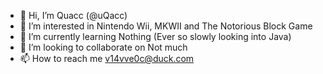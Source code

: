 - 👋 Hi, I’m Quacc (@uQacc)
- 👀 I’m interested in Nintendo Wii, MKWII and The Notorious Block Game
- 🌱 I’m currently learning Nothing (Ever so slowly looking into Java)
- 💞️ I’m looking to collaborate on Not much
- 📫 How to reach me v14vve0c@duck.com

<!---
uQacc/uQacc is a ✨ special ✨ repository because its `README.md` (this file) appears on your GitHub profile.
You can click the Preview link to take a look at your changes.
--->
